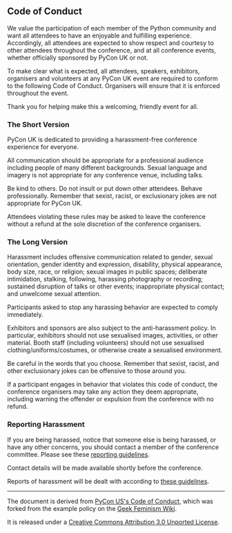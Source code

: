 Code of Conduct
---

We value the participation of each member of the Python community and want all
attendees to have an enjoyable and fulfilling experience. Accordingly, all
attendees are expected to show respect and courtesy to other attendees
throughout the conference, and at all conference events, whether officially
sponsored by PyCon UK or not.

To make clear what is expected, all attendees, speakers, exhibitors, organisers
and volunteers at any PyCon UK event are required to conform to the following
Code of Conduct. Organisers will ensure that it is enforced throughout the
event.

Thank you for helping make this a welcoming, friendly event for all.

### The Short Version

PyCon UK is dedicated to providing a harassment-free conference experience for
everyone.

All communication should be appropriate for a professional audience including
people of many different backgrounds. Sexual language and imagery is not
appropriate for any conference venue, including talks.

Be kind to others. Do not insult or put down other attendees. Behave
professionally. Remember that sexist, racist, or exclusionary jokes are not
appropriate for PyCon UK.

Attendees violating these rules may be asked to leave the conference without a
refund at the sole discretion of the conference organisers.

### The Long Version

Harassment includes offensive communication related to gender, sexual
orientation, gender identity and expression, disability, physical appearance,
body size, race, or religion; sexual images in public spaces; deliberate
intimidation, stalking, following, harassing photography or recording;
sustained disruption of talks or other events; inappropriate physical contact;
and unwelcome sexual attention.

Participants asked to stop any harassing behavior are expected to comply
immediately.

Exhibitors and sponsors are also subject to the anti-harassment policy. In
particular, exhibitors should not use sexualised images, activities, or other
material. Booth staff (including volunteers) should not use sexualised
clothing/uniforms/costumes, or otherwise create a sexualised environment.

Be careful in the words that you choose. Remember that sexist, racist, and
other exclusionary jokes can be offensive to those around you.

If a participant engages in behavior that violates this code of conduct, the
conference organisers may take any action they deem appropriate, including
warning the offender or expulsion from the conference with no refund.

### Reporting Harassment

If you are being harassed, notice that someone else is being harassed, or have
any other concerns, you should contact a member of the conference committee.
Please see these [reporting guidelines](/code-of-conduct/reporting-harassment/).

Contact details will be made available shortly before the conference.

Reports of harassment will be dealt with according to [these
guidelines](/code-of-conduct/handling-reports/).

- - -

The document is derived from [PyCon US's Code of
Conduct](https://us.pycon.org/2016/about/code-of-conduct/), which was forked
from the example policy on the [Geek Feminism
Wiki](http://geekfeminism.wikia.com/wiki/Conference_anti-harassment/Policy).

It is released under a [Creative Commons Attribution 3.0 Unported
License](http://creativecommons.org/licenses/by/3.0/).
